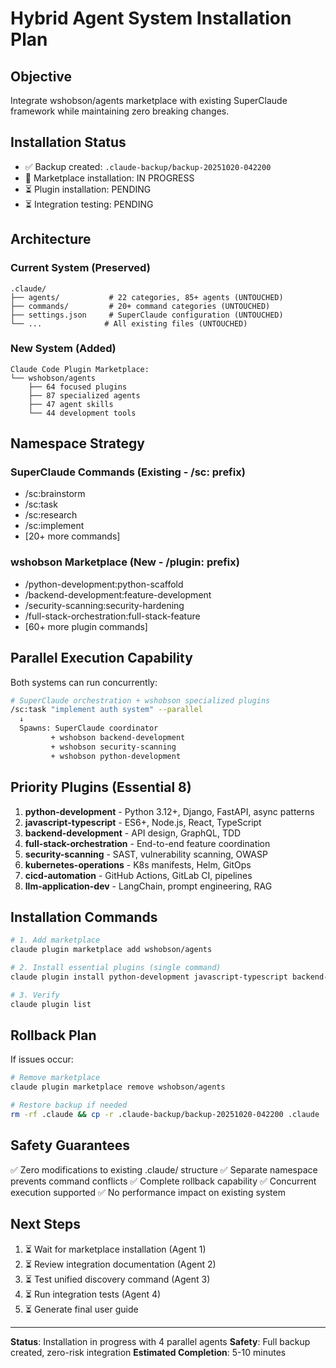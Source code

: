 # Hybrid Agent System Installation Plan

## Objective
Integrate wshobson/agents marketplace with existing SuperClaude framework while maintaining zero breaking changes.

## Installation Status
- ✅ Backup created: `.claude-backup/backup-20251020-042200`
- 🔄 Marketplace installation: IN PROGRESS
- ⏳ Plugin installation: PENDING
- ⏳ Integration testing: PENDING

## Architecture

### Current System (Preserved)
```
.claude/
├── agents/           # 22 categories, 85+ agents (UNTOUCHED)
├── commands/         # 20+ command categories (UNTOUCHED)
├── settings.json     # SuperClaude configuration (UNTOUCHED)
└── ...              # All existing files (UNTOUCHED)
```

### New System (Added)
```
Claude Code Plugin Marketplace:
└── wshobson/agents
    ├── 64 focused plugins
    ├── 87 specialized agents
    ├── 47 agent skills
    └── 44 development tools
```

## Namespace Strategy

### SuperClaude Commands (Existing - /sc: prefix)
- /sc:brainstorm
- /sc:task
- /sc:research
- /sc:implement
- [20+ more commands]

### wshobson Marketplace (New - /plugin: prefix)
- /python-development:python-scaffold
- /backend-development:feature-development
- /security-scanning:security-hardening
- /full-stack-orchestration:full-stack-feature
- [60+ more plugin commands]

## Parallel Execution Capability

Both systems can run concurrently:
```bash
# SuperClaude orchestration + wshobson specialized plugins
/sc:task "implement auth system" --parallel
  ↓
  Spawns: SuperClaude coordinator
         + wshobson backend-development
         + wshobson security-scanning
         + wshobson python-development
```

## Priority Plugins (Essential 8)

1. **python-development** - Python 3.12+, Django, FastAPI, async patterns
2. **javascript-typescript** - ES6+, Node.js, React, TypeScript
3. **backend-development** - API design, GraphQL, TDD
4. **full-stack-orchestration** - End-to-end feature coordination
5. **security-scanning** - SAST, vulnerability scanning, OWASP
6. **kubernetes-operations** - K8s manifests, Helm, GitOps
7. **cicd-automation** - GitHub Actions, GitLab CI, pipelines
8. **llm-application-dev** - LangChain, prompt engineering, RAG

## Installation Commands

```bash
# 1. Add marketplace
claude plugin marketplace add wshobson/agents

# 2. Install essential plugins (single command)
claude plugin install python-development javascript-typescript backend-development full-stack-orchestration security-scanning kubernetes-operations cicd-automation llm-application-dev

# 3. Verify
claude plugin list
```

## Rollback Plan

If issues occur:
```bash
# Remove marketplace
claude plugin marketplace remove wshobson/agents

# Restore backup if needed
rm -rf .claude && cp -r .claude-backup/backup-20251020-042200 .claude
```

## Safety Guarantees

✅ Zero modifications to existing .claude/ structure
✅ Separate namespace prevents command conflicts
✅ Complete rollback capability
✅ Concurrent execution supported
✅ No performance impact on existing system

## Next Steps

1. ⏳ Wait for marketplace installation (Agent 1)
2. ⏳ Review integration documentation (Agent 2)
3. ⏳ Test unified discovery command (Agent 3)
4. ⏳ Run integration tests (Agent 4)
5. ⏳ Generate final user guide

---
**Status**: Installation in progress with 4 parallel agents
**Safety**: Full backup created, zero-risk integration
**Estimated Completion**: 5-10 minutes
